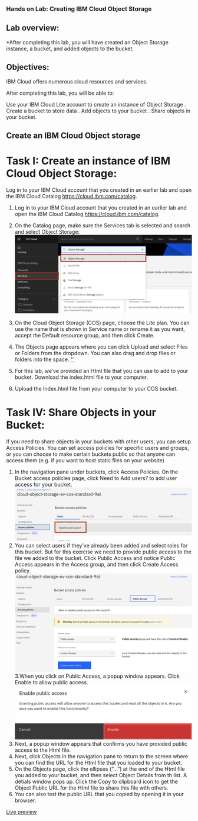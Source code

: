 ### Hands on Lab: Creating IBM Cloud Object Storage

## Lab overview:
*After completing this lab, you will have created an Object Storage instance, a bucket, and added objects to the bucket.

## Objectives:
IBM Cloud offers numerous cloud resources and services.

After completing this lab, you will be able to:

Use your IBM Cloud Lite account to create an instance of Object Storage
. Create a bucket to store data
. Add objects to your bucket
. Share objects in your bucket.

## Create an IBM Cloud Object storage

 # Task I: Create an instance of IBM Cloud Object Storage:

 Log in to your IBM Cloud account that you created in an earlier lab and open the IBM Cloud Catalog
  https://cloud.ibm.com/catalog.
 1. Log in to your IBM Cloud account that you created in an earlier lab and open the IBM Cloud Catalog
 https://cloud.ibm.com/catalog.

2. On the Catalog page, make sure the Services tab is selected and search and select Object Storage:
![view](https://github.com/rohanmathewalex/IBM-fullstack-Cloud-development/blob/main/lab-screnshots/screenshot_objectstorage.png)

3. On the Cloud Object Storage (COS) page, choose the Lite plan. You can use the name that is shown in Service name or rename it as you want, accept the Default resource group, and then click Create.
4. The Objects page appears where you can click Upload and select Files or Folders from the dropdown. You can also drag and drop files or folders into the space.
 [''](https://github.com/rohanmathewalex/IBM-fullstack-Cloud-development/blob/main/lab-screnshots/screenshot_upload.png)
5. For this lab, we’ve provided an Html file that you can use to add to your bucket. Download the index.html file to your  computer.
6. Upload the Index.html file from your computer to your COS bucket.

# Task IV: Share Objects in your Bucket:
If you need to share objects in your buckets with other users, you can setup Access Policies. You can set access policies for specific users and groups, or you can choose to make certain buckets public so that anyone can access them (e.g. if you want to host static files on your website)

1. In the navigation pane under buckets, click Access Policies. On the Bucket access policies page, click Need to Add users? to add user access for your bucket.
![''](https://github.com/rohanmathewalex/IBM-fullstack-Cloud-development/blob/main/lab-screnshots/screenshot_needtoadduser.png)
2. You can select users if they’ve already been added and select roles for this bucket. But for this exercise we need to provide public access to the file we added to the bucket. Click Public Access and notice Public Access appears in the Access group, and then click Create Access policy.
![''](https://github.com/rohanmathewalex/IBM-fullstack-Cloud-development/blob/main/lab-screnshots/screenshotpublicaccess.png)
3.When you click on Public Access, a popup window appears. Click Enable to allow public access.
![](https://github.com/rohanmathewalex/IBM-fullstack-Cloud-development/blob/main/lab-screnshots/screenshot_enablepublicaccess.png)
4. Next, a popup window appears that confirms you have provided public access to the Html file.
5. Next, click Objects in the navigation pane to return to the screen where you can find the URL for the Html file that you loaded to your bucket.
6. On the Objects page, click the ellipses (“…”) at the end of the Html file you added to your bucket, and then select Object Details from th list. A detials window pops up. Click the Copy to clipboard icon to get the Object Public URL for the Html file to share this file with others.
7. You can also test the public URL that you copied by opening it in your browser.



[Live preview](https://cloud-object-storage-pz-cos-standard-r9f.s3.jp-tok.cloud-object-storage.appdomain.cloud/index.html)


